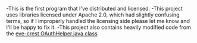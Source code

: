 -This is the first program that I've distributed and licensed.
-This project uses libraries licensed under Apache 2.0, which had slightly confusing terms, 
 so if I improperly handled the licensing side please let me know and I'll be happy to fix it.
-This project also contains heavily modified code from the [eve-crest OAuthHelper.java class](https://bitbucket.org/evanova/eve-crest/src/2f847da12f9bbb4c54d75960e2925180335d59fc/src/main/java/com/tlabs/eve/crest/net/OAuthHelper.java)
